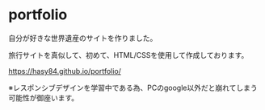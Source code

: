 # portfolio

自分が好きな世界遺産のサイトを作りました。

旅行サイトを真似して、初めて、HTML/CSSを使用して作成しております。

https://hasy84.github.io/portfolio/

※レスポンシブデザインを学習中である為、PCのgoogle以外だと崩れてしまう可能性が御座います。
